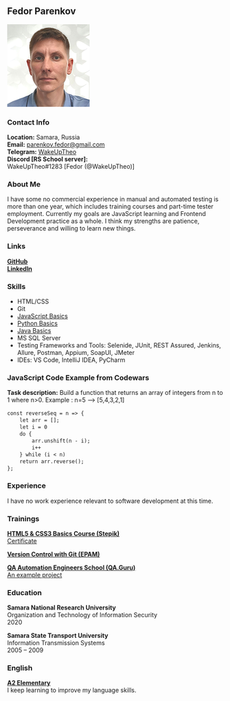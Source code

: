 ## Fedor Parenkov

![](./assets/img/profile_photo.png)

### Contact Info
**Location:** Samara, Russia  
**Email:** parenkov.fedor@gmail.com  
**Telegram:** [WakeUpTheo](https://t.me/WakeUpTheo)  
**Discord [RS School server]:**  
WakeUpTheo#1283 [Fedor (@WakeUpTheo)]

### About Me

I have some no commercial experience in manual and automated testing is more than one year, which includes training courses and part-time tester employment. Currently my goals are JavaScript learning and Frontend Development practice as a whole. I think my strengths are patience, perseverance and willing to learn new things.

### Links
[**GitHub**](https://github.com/WakeUpTheo)    
[**LinkedIn**](https://www.linkedin.com/in/fedor-parenkov/?locale=en_US)

### Skills
* HTML/CSS
* Git
* [JavaScript Basics](https://www.codewars.com/users/WakeUpTheo/)
* [Python Basics](https://py.checkio.org/user/WakeUpTheo/list/)
* [Java Basics](https://github.com/WakeUpTheo/java-intro/tree/main/src/main/java/fedor/parenkov)
* MS SQL Server  
* Testing Frameworks and Tools: Selenide, JUnit, REST Assured, Jenkins, Allure, Postman, Appium, SoapUI, JMeter
* IDEs: VS Code, IntelliJ IDEA, PyCharm

### JavaScript Code Example from Codewars
**Task description:**  Build a function that returns an array of integers from n to 1 where n>0. Example : n=5 --> [5,4,3,2,1]
```
const reverseSeq = n => {
    let arr = [];
    let i = 0
    do {
        arr.unshift(n - i);
        i++
    } while (i < n)
    return arr.reverse();
};
```
### Experience
I have no work experience relevant to software development at this time.

### Trainings
[**HTML5 & CSS3 Basics Course (Stepik)**](https://stepik.org/course/58973/promo)  
[Certificate](https://stepik.org/cert/1517607)

[**Version Control with Git (EPAM)**](https://learn.epam.com/detailsPage?id=601f195a-d408-4439-a16d-0630ed2a412e)

[**QA Automation Engineers School (QA.Guru)**](https://qa.guru/)  
[An example project](https://github.com/WakeUpTheo/mobile-Wiki)

### Education
**Samara National Research University**  
Organization and Technology of Information Security  
2020

**Samara State Transport University**  
Information Transmission Systems  
2005 – 2009

### English
[**A2 Elementary**](https://www.efset.org/cert/d2MGwU)  
I keep learning to improve my language skills.